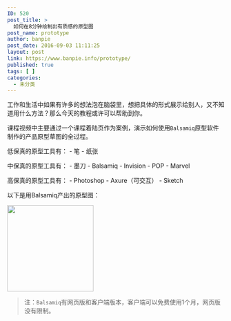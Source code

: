 ```yaml
---
ID: 520
post_title: >
  如何在8分钟绘制出有质感的原型图
post_name: prototype
author: banpie
post_date: 2016-09-03 11:11:25
layout: post
link: https://www.banpie.info/prototype/
published: true
tags: [ ]
categories:
  - 未分类
---
```

工作和生活中如果有许多的想法泡在脑袋里，想把具体的形式展示给别人，又不知道用什么方法？那么今天的教程或许可以帮助到你。

课程视频中主要通过一个课程着陆页作为案例，演示如何使用`Balsamiq`原型软件制作的产品原型草图的全过程。

低保真的原型工具有： - 笔 - 纸张

中保真的原型工具有： - 墨刀 - Balsamiq - Invision - POP - Marvel

高保真的原型工具有： - Photoshop - Axure（可交互） - Sketch

以下是用Balsamiq产出的原型图：

<img class="alignnone size-full wp-image-2081" src="http://www.banpie.info/wp-content/uploads/2019/03/d988cddca6e41410.png" width="200" height="200" alt="" />

> 注：`Balsamiq`有网页版和客户端版本，客户端可以免费使用1个月，网页版没有限制。​